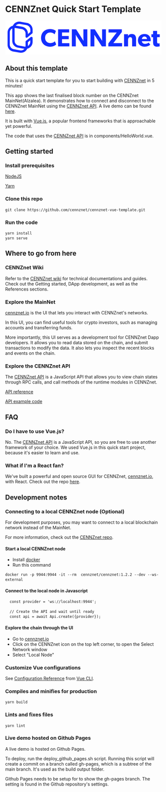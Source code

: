 # CENNZnet Quick Start Template

![CENNZnet logo](./src/assets/logo.png)

## About this template
This is a quick start template for you to start building with [CENNZnet](https://cennz.net/) in 5 minutes!

This app shows the last finalised block number on the CENNZnet MainNet(Alzalea). It demonstrates how to connect and disconnect to the CENNZnet MainNet using the [CENNZnet API](https://github.com/cennznet/api.js). A live demo can be found [here](https://cennznet.js.org/cennznet-vue-template/).

It is built with [Vue.js](https://vuejs.org/), a popular frontend frameworks that is approachable yet powerful.

The code that uses the [CENNZnet API](https://github.com/cennznet/api.js) is in components/HelloWorld.vue.


## Getting started

### Install prerequisites

[NodeJS](https://nodejs.org/en/)

[Yarn](https://classic.yarnpkg.com/en/)

### Clone this repo
```
git clone https://github.com/cennznet/cennznet-vue-template.git
```
### Run the code
```
yarn install
yarn serve
```

## Where to go from here

### CENNZnet Wiki
Refer to the [CENNZnet wiki](https://wiki.cennz.net/) for technical documentations and guides. Check out the Getting started, DApp development, as well as the References sections.

### Explore the MainNet
[cennznet.io](https://cennznet.io/#/landing) is the UI that lets you interact with CENNZnet's networks. 

In this UI, you can find useful tools for crypto investors, such as managing accounts and transferring funds.

More importantly, this UI serves as a development tool for CENNZnet Dapp developers. It allows you to read data stored on the chain, and submit transactions to modify the data. It also lets you inspect the recent blocks and events on the chain.

### Explore the CENNZnet API
The [CENNZnet API](https://github.com/cennznet/api.js) is a JavaScript API that allows you to view chain states through RPC calls, and call methods of the runtime modules in CENNZnet.

[API reference](https://wiki.cennz.net/#/References/CENNZnet-API/Getting-Started)

[API example code](https://github.com/cennznet/api.js/tree/develop/docs/examples)

## FAQ
### Do I have to use Vue.js?
No. The [CENNZnet API](https://github.com/cennznet/api.js) is a JavaScript API, so you are free to use another framework of your choice. We used Vue.js in this quick start project, because it's easier to learn and use.

### What if I'm a React fan?
We've built a powerful and open source GUI for CENNZnet, [cennznet.io](https://cennznet.io/#/landing), with React. Check out the repo [here](https://github.com/cennznet/ui).

## Development notes

### Connecting to a local CENNZnet node (Optional)

For development purposes, you may want to connect to a local blockchain network instead of the MainNet.

For more information, check out the [CENNZnet repo](https://github.com/cennznet/cennznet).

#### Start a local CENNZnet node
* Install [docker](https://www.docker.com/get-started)
* Run this command
```
docker run -p 9944:9944 -it --rm  cennznet/cennznet:1.2.2 --dev --ws-external
```

#### Connect to the local node in Javascript
```
  const provider = 'ws://localhost:9944';

  // Create the API and wait until ready
  const api = await Api.create({provider});
```

#### Explore the chain through the UI
* Go to [cennznet.io](https://cennznet.io/#/landing) 
* Click on the CENNZnet icon on the top left corner, to open the Select Network window
* Select "Local Node"


### Customize Vue configurations
See [Configuration Reference](https://cli.vuejs.org/config/) from [Vue CLI](https://cli.vuejs.org/).

### Compiles and minifies for production
```
yarn build
```

### Lints and fixes files
```
yarn lint
```

### Live demo hosted on Github Pages

A live demo is hosted on Github Pages.

To deploy, run the deploy_github_pages.sh script.
Running this script will create a commit on a branch called gh-pages, which is a subtree of the main branch. It's used as the build output folder.

Github Pages needs to be setup for to show the gh-pages branch. The setting is found in the Github repository's settings.
